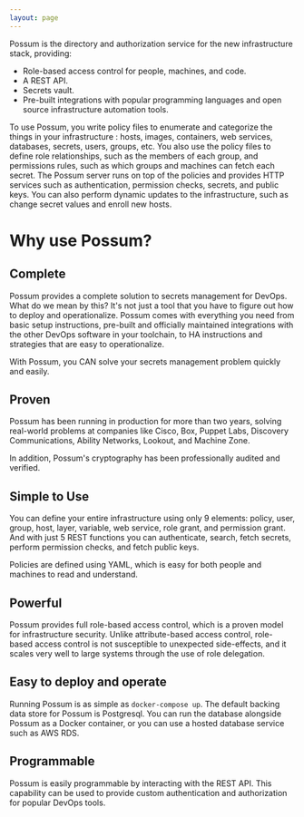 ```yaml
---
layout: page
---
```


Possum is the directory and authorization service for the new infrastructure stack, providing:

* Role-based access control for people, machines, and code.
* A REST API.
* Secrets vault.
* Pre-built integrations with popular programming languages and open source infrastructure automation tools.

To use Possum, you write policy files to enumerate and categorize the things in your infrastructure : hosts, images, containers, web services, databases, secrets, users, groups, etc. You also use the policy files to define role relationships, such as the members of each group, and permissions rules, such as which groups and machines can fetch each secret. The Possum server runs on top of the policies and provides HTTP services such as authentication, permission checks, secrets, and public keys. You can also perform dynamic updates to the infrastructure, such as change secret values and enroll new hosts.

# Why use Possum?

## Complete

Possum provides a complete solution to secrets management for DevOps. What do we mean by this?
It's not just a tool that you have to figure out how to deploy and operationalize.
Possum comes with everything you need from basic setup instructions, pre-built
and officially maintained integrations with the other DevOps software in your toolchain, 
to HA instructions and strategies that are easy to operationalize.

With Possum, you CAN solve your secrets management problem quickly and easily.

## Proven

Possum has been running in production for more than two years, solving real-world problems at companies like Cisco, Box, Puppet Labs, Discovery Communications, Ability Networks, Lookout, and Machine Zone. 

In addition, Possum's cryptography has been professionally audited and verified.

## Simple to Use

You can define your entire infrastructure using only 9 elements: policy, user, group, host, layer, variable, web service, role grant, and permission grant. And with just 5 REST functions you can authenticate, search, fetch secrets, perform permission checks, and fetch public keys.

Policies are defined using YAML, which is easy for both people and machines to read and understand. 

## Powerful

Possum provides full role-based access control, which is a proven model for infrastructure security. Unlike attribute-based access control, role-based access control is not susceptible to unexpected side-effects, and it scales very well to large systems through the use of role delegation. 

## Easy to deploy and operate

Running Possum is as simple as `docker-compose up`. The default backing data store for Possum is Postgresql. You can run the database alongside Possum as a Docker container, or you can use a hosted database service such as AWS RDS.

## Programmable

Possum is easily programmable by interacting with the REST API. This capability can be used to provide custom authentication and authorization for popular DevOps tools.

